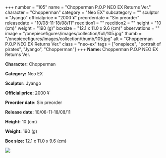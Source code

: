 +++
number = "105"
name = "Chopperman P.O.P NEO EX Returns Ver."
character = "Chopperman"
category = "Neo EX"
subcategory = ""
sculptor = "Jyango"
officialprice = "2000 ¥"
preorderdate = "Sin preorder"
releasedate = "10/08-11-18/08/11"
reedition1 = ""
reedition2 = ""
height = "10 (cm)"
weight = "190 (g)"
boxsize = "12.1 x 11.0 x 9.6 (cm)"
observations = ""
image = "/onepiecefigures/images/collection/full/105.jpg"
thumb = "/onepiecefigures/images/collection/thumb/105.jpg"
alt = "Chopperman P.O.P NEO EX Returns Ver."
class = "neo-ex"
tags = ["onepiece", "portrait of pirates", "Jyango", "Chopperman"]
+++
**Name:** Chopperman P.O.P NEO EX Returns Ver.

**Character:** Chopperman

**Category:** Neo EX 

**Sculptor:** Jyango

**Official price:** 2000 ¥

**Preorder date:** Sin preorder

**Release date:** 10/08-11-18/08/11

**Height:** 10 (cm)

**Weight:** 190 (g)

**Box size:** 12.1 x 11.0 x 9.6 (cm)

<img src="/onepiecefigures/images/collection/thumb/105.jpg">